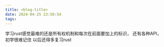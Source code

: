 ```yaml
---
title: <blog-title>
date: 2024-04-25 23:50:54
tags:
---
```


学习rust感觉最难的还是所有权机制和每次在前面要加上的标识，
还有各种API，初学很难记住
以后还得多复习rust





